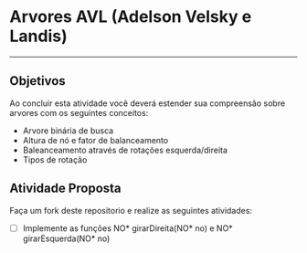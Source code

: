 # Arvores AVL (Adelson Velsky e Landis)
---

## Objetivos

Ao concluir esta atividade você deverá estender sua compreensão sobre arvores com os seguintes conceitos:
* Arvore binária de busca
* Altura de nó e fator de balanceamento
* Baleanceamento através de rotações esquerda/direita 
* Tipos de rotação


## Atividade Proposta

Faça um fork deste repositorio e realize as seguintes atividades: 

- [ ] Implemente as funções NO* girarDireita(NO* no) e NO* girarEsquerda(NO* no)
